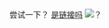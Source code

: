 尝试一下？
[是链接吗](github.com)
![？](https://raw.githubusercontent.com/FromEndWorld/LOFFER/master/images/logo.png)
